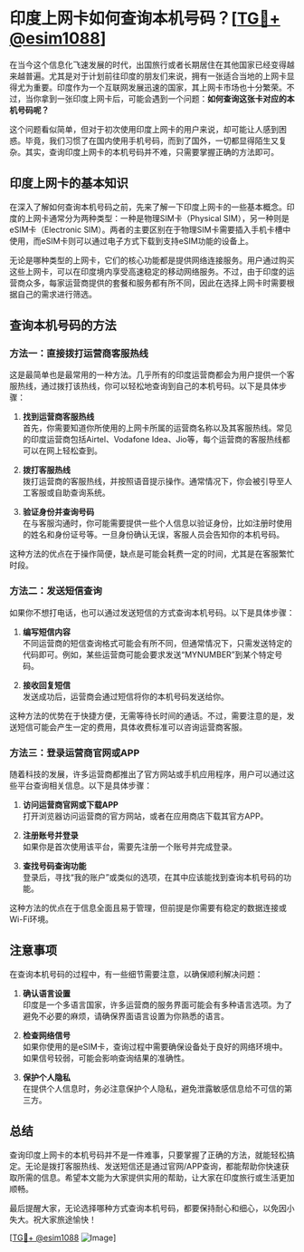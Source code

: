 # 印度上网卡如何查询本机号码？[[TG💪+ @esim1088](https://t.me/s/esim1088)]

在当今这个信息化飞速发展的时代，出国旅行或者长期居住在其他国家已经变得越来越普遍。尤其是对于计划前往印度的朋友们来说，拥有一张适合当地的上网卡显得尤为重要。印度作为一个互联网发展迅速的国家，其上网卡市场也十分繁荣。不过，当你拿到一张印度上网卡后，可能会遇到一个问题：**如何查询这张卡对应的本机号码呢？**

这个问题看似简单，但对于初次使用印度上网卡的用户来说，却可能让人感到困惑。毕竟，我们习惯了在国内使用手机号码，而到了国外，一切都显得陌生又复杂。其实，查询印度上网卡的本机号码并不难，只需要掌握正确的方法即可。

## 印度上网卡的基本知识

在深入了解如何查询本机号码之前，先来了解一下印度上网卡的一些基本概念。印度的上网卡通常分为两种类型：一种是物理SIM卡（Physical SIM），另一种则是eSIM卡（Electronic SIM）。两者的主要区别在于物理SIM卡需要插入手机卡槽中使用，而eSIM卡则可以通过电子方式下载到支持eSIM功能的设备上。

无论是哪种类型的上网卡，它们的核心功能都是提供网络连接服务。用户通过购买这些上网卡，可以在印度境内享受高速稳定的移动网络服务。不过，由于印度的运营商众多，每家运营商提供的套餐和服务都有所不同，因此在选择上网卡时需要根据自己的需求进行筛选。

## 查询本机号码的方法

### 方法一：直接拨打运营商客服热线

这是最简单也是最常用的一种方法。几乎所有的印度运营商都会为用户提供一个客服热线，通过拨打该热线，你可以轻松地查询到自己的本机号码。以下是具体步骤：

1. **找到运营商客服热线**  
   首先，你需要知道你所使用的上网卡所属的运营商名称以及其客服热线。常见的印度运营商包括Airtel、Vodafone Idea、Jio等，每个运营商的客服热线都可以在网上轻松查到。

2. **拨打客服热线**  
   拨打运营商的客服热线，并按照语音提示操作。通常情况下，你会被引导至人工客服或自助查询系统。

3. **验证身份并查询号码**  
   在与客服沟通时，你可能需要提供一些个人信息以验证身份，比如注册时使用的姓名和身份证号等。一旦身份确认无误，客服人员会告知你的本机号码。

这种方法的优点在于操作简便，缺点是可能会耗费一定的时间，尤其是在客服繁忙时段。

### 方法二：发送短信查询

如果你不想打电话，也可以通过发送短信的方式查询本机号码。以下是具体步骤：

1. **编写短信内容**  
   不同运营商的短信查询格式可能会有所不同，但通常情况下，只需发送特定的代码即可。例如，某些运营商可能会要求发送“MYNUMBER”到某个特定号码。

2. **接收回复短信**  
   发送成功后，运营商会通过短信将你的本机号码发送给你。

这种方法的优势在于快捷方便，无需等待长时间的通话。不过，需要注意的是，发送短信可能会产生一定的费用，具体收费标准可以咨询运营商客服。

### 方法三：登录运营商官网或APP

随着科技的发展，许多运营商都推出了官方网站或手机应用程序，用户可以通过这些平台查询相关信息。以下是具体步骤：

1. **访问运营商官网或下载APP**  
   打开浏览器访问运营商的官方网站，或者在应用商店下载其官方APP。

2. **注册账号并登录**  
   如果你是首次使用该平台，需要先注册一个账号并完成登录。

3. **查找号码查询功能**  
   登录后，寻找“我的账户”或类似的选项，在其中应该能找到查询本机号码的功能。

这种方法的优点在于信息全面且易于管理，但前提是你需要有稳定的数据连接或Wi-Fi环境。

## 注意事项

在查询本机号码的过程中，有一些细节需要注意，以确保顺利解决问题：

1. **确认语言设置**  
   印度是一个多语言国家，许多运营商的服务界面可能会有多种语言选项。为了避免不必要的麻烦，请确保界面语言设置为你熟悉的语言。

2. **检查网络信号**  
   如果你使用的是eSIM卡，查询过程中需要确保设备处于良好的网络环境中。如果信号较弱，可能会影响查询结果的准确性。

3. **保护个人隐私**  
   在提供个人信息时，务必注意保护个人隐私，避免泄露敏感信息给不可信的第三方。

## 总结

查询印度上网卡的本机号码并不是一件难事，只要掌握了正确的方法，就能轻松搞定。无论是拨打客服热线、发送短信还是通过官网/APP查询，都能帮助你快速获取所需的信息。希望本文能为大家提供实用的帮助，让大家在印度旅行或生活更加顺畅。

最后提醒大家，无论选择哪种方式查询本机号码，都要保持耐心和细心，以免因小失大。祝大家旅途愉快！

[[TG💪+ @esim1088](https://t.me/s/esim1088) ![Image](https://i.postimg.cc/4NQfJmqS/Snipaste-2025-05-13-00-14-12.png)]